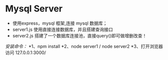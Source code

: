 # Mysql Server

* 使用express，mysql  框架,连接 mysql 数据库；
* server1.js 使用直接连接数据库，并且搭建查询接口
* server2.js 搭建了一个数据库连接池，直接query()即可做增删改查！

*安装命令：*
*1、npm install
*2、node server1 / node server2 
*3、打开浏览器访问 127.0.0.1:3000/
